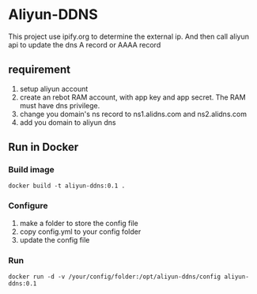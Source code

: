 Aliyun-DDNS
============

This project use ipify.org to determine the external ip. And then call aliyun api to update the dns A record or AAAA record

requirement
-----------

1. setup aliyun account
2. create an rebot RAM account, with app key and app secret. The RAM must have dns privilege.
3. change you domain's ns record to ns1.alidns.com and ns2.alidns.com
4. add you domain to aliyun dns

Run in Docker
------

### Build image
```
docker build -t aliyun-ddns:0.1 .
```

### Configure
1. make a folder to store the config file
2. copy config.yml to your config folder
3. update the config file

### Run
```
docker run -d -v /your/config/folder:/opt/aliyun-ddns/config aliyun-ddns:0.1
```

